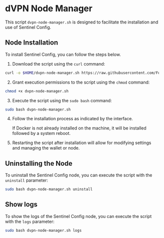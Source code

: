 # dVPN Node Manager

This script `dvpn-node-manager.sh` is designed to facilitate the installation and use of Sentinel Config.

## Node Installation

To install Sentinel Config, you can follow the steps below.

1. Download the script using the `curl` command:

```bash
curl -o $HOME/dvpn-node-manager.sh https://raw.githubusercontent.com/Foxinodes/dvpn-node-manager/main/dvpn-node-manager.sh
```

2. Grant execution permissions to the script using the `chmod` command:

```bash
chmod +x dvpn-node-manager.sh
```

3. Execute the script using the `sudo bash` command:

```bash
sudo bash dvpn-node-manager.sh
```

4. Follow the installation process as indicated by the interface.

   If Docker is not already installed on the machine, it will be installed followed by a system reboot.

5. Restarting the script after installation will allow for modifying settings and managing the wallet or node.

## Uninstalling the Node

To uninstall the Sentinel Config node, you can execute the script with the `uninstall` parameter:

```bash
sudo bash dvpn-node-manager.sh uninstall
```

## Show logs

To show the logs of the Sentinel Config node, you can execute the script with the `logs` parameter:

```bash
sudo bash dvpn-node-manager.sh logs
```
